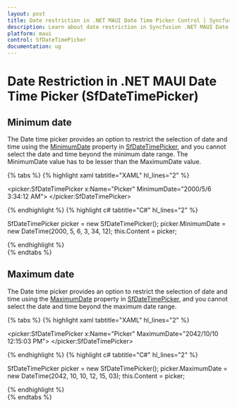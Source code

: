 ```yaml
---
layout: post
title: Date restriction in .NET MAUI Date Time Picker Control | Syncfusion
description: Learn about date restriction in Syncfusion .NET MAUI Date Time Picker (SfDateTimePicker) control and its basic features.
platform: maui
control: SfDateTimePicker
documentation: ug
---
```


# Date Restriction in .NET MAUI Date Time Picker (SfDateTimePicker)

## Minimum date
The Date time picker provides an option to restrict the selection of date and time using the [MinimumDate](https://help.syncfusion.com/cr/maui/Syncfusion.Maui.Picker.SfDateTimePicker.html#Syncfusion_Maui_Picker_SfDateTimePicker_MinimumDate) property in [SfDateTimePicker](https://help.syncfusion.com/cr/maui/Syncfusion.Maui.Picker.SfDateTimePicker.html), and you cannot select the date and time beyond the minimum date range. The MinimumDate value has to be lesser than the MaximumDate value.

{% tabs %}
{% highlight xaml tabtitle="XAML" hl_lines="2" %}

<picker:SfDateTimePicker x:Name="Picker"
                         MinimumDate="2000/5/6 3:34:12 AM">
</picker:SfDateTimePicker>

{% endhighlight %}
{% highlight c# tabtitle="C#" hl_lines="2" %}

SfDateTimePicker picker = new SfDateTimePicker();
picker.MinimumDate = new DateTime(2000, 5, 6, 3, 34, 12);
this.Content = picker;

{% endhighlight %}  
{% endtabs %}


## Maximum date
The Date time picker provides an option to restrict the selection of date and time using the [MaximumDate](https://help.syncfusion.com/cr/maui/Syncfusion.Maui.Picker.SfDateTimePicker.html#Syncfusion_Maui_Picker_SfDateTimePicker_MaximumDate) property in [SfDateTimePicker](https://help.syncfusion.com/cr/maui/Syncfusion.Maui.Picker.SfDateTimePicker.html), and you cannot select the date and time beyond the maximum date range.

{% tabs %}
{% highlight xaml tabtitle="XAML" hl_lines="2" %}

<picker:SfDateTimePicker x:Name="Picker"
                         MaximumDate="2042/10/10 12:15:03 PM">
</picker:SfDateTimePicker>

{% endhighlight %}
{% highlight c# tabtitle="C#" hl_lines="2" %}

SfDateTimePicker picker = new SfDateTimePicker();
picker.MaximumDate = new DateTime(2042, 10, 10, 12, 15, 03);
this.Content = picker;

{% endhighlight %}  
{% endtabs %}